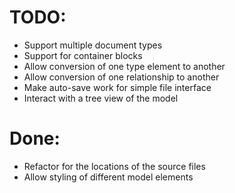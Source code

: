 
# TODO:
* Support multiple document types
* Support for container blocks
* Allow conversion of one type element to another
* Allow conversion of one relationship to another
* Make auto-save work for simple file interface
* Interact with a tree view of the model


# Done:
* Refactor for the locations of the source files
* Allow styling of different model elements
